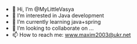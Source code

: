 - 👋 Hi, I’m @MyLittleVasya
- 👀 I’m interested in Java development
- 🌱 I’m currently learning java+spring
- 💞️ I’m looking to collaborate on ...
- 📫 How to reach me: www.maxim2003@ukr.net

<!---
MyLittleVasya/MyLittleVasya is a ✨ special ✨ repository because its `README.md` (this file) appears on your GitHub profile.
You can click the Preview link to take a look at your changes.
--->
